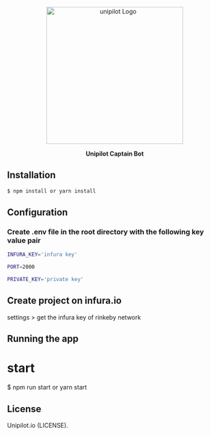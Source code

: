 <p align="center">
  <a href="https://unipilot.io/" target="blank"><img src="https://unipilot.io/wp-content/uploads/2021/05/logo_transparent-1-1024x152.png" width="320" alt="unipilot Logo" /></a>
</p>

[circleci-image]: https://img.shields.io/circleci/build/github/nestjs/nest/master?token=abc123def456
[circleci-url]: https://circleci.com/gh/nestjs/nest

  <p align="center"><strong>Unipilot Captain Bot</strong></p>


## Installation

```bash
$ npm install or yarn install
```

## Configuration

### Create .env file in the root directory with the following key value pair


```bash
INFURA_KEY='infura key'

PORT=2000

PRIVATE_KEY='private key'
```


## Create project on infura.io
settings > get the infura key of rinkeby network


## Running the app


# start
$ npm run start or yarn start


## License

Unipilot.io (LICENSE).
